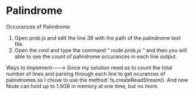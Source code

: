 # Palindrome
Occurances of Palindrome



1) Open prob.js and edit the line 38 with the path of the palindrome text file.
2) Open the cmd and type the command “ node prob.js “ and then you will able to see the count of palindrome occurances in each line  output.

Ways to Implement---> Since my solution need as to  count the total number of lines and parsing through each line to get ocurances of palindromes so  I chose to use the  method: fs.createReadStream(). And now  
Node can hold up to 1.5GB in memory at one time, but no more. 



